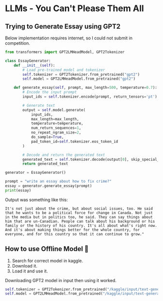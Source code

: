 # LLMs - You Can't Please Them All

## Trying to Generate Essay using GPT2

Below implementation requires internet, so I could not submit in competition.

```python
from transformers import GPT2LMHeadModel, GPT2Tokenizer

class EssayGenerator:
    def __init__(self):
        # Load pre-trained model and tokenizer
        self.tokenizer = GPT2Tokenizer.from_pretrained("gpt2")
        self.model = GPT2LMHeadModel.from_pretrained("gpt2")

    def generate_essay(self, prompt, max_length=500, temperature=0.7):
        # Encode the input prompt
        input_ids = self.tokenizer.encode(prompt, return_tensors='pt')

        # Generate text
        output = self.model.generate(
            input_ids,
            max_length=max_length,
            temperature=temperature,
            num_return_sequences=1,
            no_repeat_ngram_size=2,
            do_sample=True,
            pad_token_id=self.tokenizer.eos_token_id
        )

        # Decode and return the generated text
        generated_text = self.tokenizer.decode(output[0], skip_special_tokens=True)
        return generated_text

generator = EssayGenerator()

prompt = "write an essay about how to fix crime?"
essay = generator.generate_essay(prompt)
print(essay)
```

Output was something like this:
```
It's not just about the crime, but about social issues, too. He said that he wants to be a political force for change in Canada. Not just in the media but in politics too, he said. They can say things about him that are un-Canadian. People can talk about his background or his family or the history of his country. It's all about what's right now. And it's about making things better for the whole country, for everyone, and for this country so that it can continue to grow."
```

## How to use Offline Model 📴

1. Search for correct model in kaggle.
2. Download it.
3. Load it and use it.

Downloading GPT2 model in input then using it worked.

```python
self.tokenizer = GPT2Tokenizer.from_pretrained("/kaggle/input/text-generation-gpt2-marketing/transformers/default/1/gpt2-finetuned")
self.model = GPT2LMHeadModel.from_pretrained("/kaggle/input/text-generation-gpt2-marketing/transformers/default/1/gpt2-finetuned")
```
